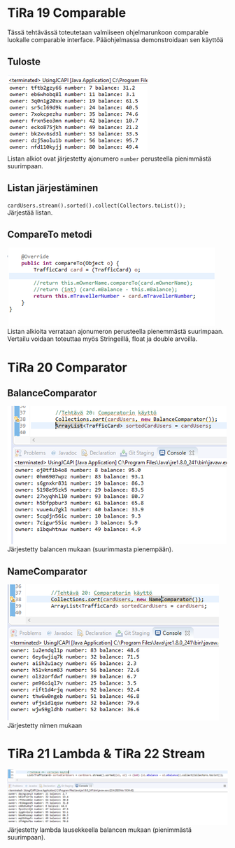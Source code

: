# TiRa 19 Comparable
Tässä tehtävässä toteutetaan valmiiseen ohjelmarunkoon comparable luokalle comparable interface. Pääohjelmassa demonstroidaan sen käyttöä 

## Tuloste
![kuva1](https://raw.githubusercontent.com/wesenbergg/TiRa-k2020/master/TiRa19-Comparable/tira19-tuloste.PNG)\
Listan alkiot ovat järjestetty ajonumero `number` perusteella pienimmästä suurimpaan.

## Listan järjestäminen
`cardUsers.stream().sorted().collect(Collectors.toList());`\
Järjestää listan.

## CompareTo metodi
![kuva1](https://raw.githubusercontent.com/wesenbergg/TiRa-k2020/master/TiRa19-Comparable/tira19-compareto.PNG)\
Listan alkioita verrataan ajonumeron perusteella pienemmästä suurimpaan. Vertailu voidaan toteuttaa myös Stringeillä, float ja double arvoilla.

# TiRa 20 Comparator

## BalanceComparator
![kuva1](https://raw.githubusercontent.com/wesenbergg/TiRa-k2020/master/TiRa19-Comparable/tira20-balance.PNG)\
Järjestetty balancen mukaan (suurimmasta pienempään).

## NameComparator
![kuva1](https://raw.githubusercontent.com/wesenbergg/TiRa-k2020/master/TiRa19-Comparable/tira20-name.PNG)\
Järjestetty nimen mukaan

# TiRa 21 Lambda & TiRa 22 Stream
![kuva1](https://raw.githubusercontent.com/wesenbergg/TiRa-k2020/master/TiRa19-Comparable/tira21.PNG)\
Järjestetty lambda lausekkeella balancen mukaan (pienimmästä suurimpaan).